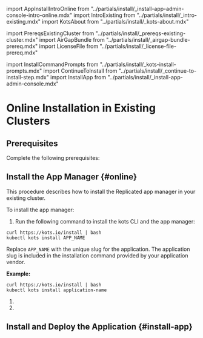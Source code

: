 import AppInstallIntroOnline from "../partials/install/_install-app-admin-console-intro-online.mdx"
import IntroExisting from "../partials/install/_intro-existing.mdx"
import KotsAbout from "../partials/install/_kots-about.mdx"

import PrereqsExistingCluster from "../partials/install/_prereqs-existing-cluster.mdx"
import AirGapBundle from "../partials/install/_airgap-bundle-prereq.mdx"
import LicenseFile from "../partials/install/_license-file-prereq.mdx"

import InstallCommandPrompts from "../partials/install/_kots-install-prompts.mdx"
import ContinueToInstall from "../partials/install/_continue-to-install-step.mdx"
import InstallApp from "../partials/install/_install-app-admin-console.mdx"

# Online Installation in Existing Clusters

<IntroExisting/>

## Prerequisites

Complete the following prerequisites:

<PrereqsExistingCluster/> 
<LicenseFile/>

## Install the App Manager {#online}

This procedure describes how to install the Replicated app manager in your existing cluster.

<KotsAbout/>

To install the app manager:

1. Run the following command to install the kots CLI and the app manager:

  ```shell
  curl https://kots.io/install | bash
  kubectl kots install APP_NAME
  ``` 
  Replace `APP_NAME` with the unique slug for the application. The application slug is included in the installation command provided by your application vendor.

  **Example:**

  ```shell
  curl https://kots.io/install | bash
  kubectl kots install application-name
  ``` 

1. <InstallCommandPrompts/>

1. <ContinueToInstall/>

## Install and Deploy the Application {#install-app} 

<AppInstallIntroOnline/>

<InstallApp/>